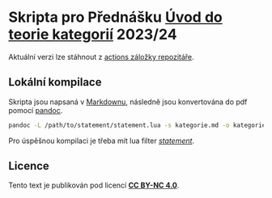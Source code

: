 # Skripta pro Přednášku [Úvod do teorie kategorií](https://wiki.matfyz.cz/NMAG336) 2023/24
Aktuální verzi lze stáhnout z [actions záložky repozitáře](https://github.com/ondrachwiedziuk/Kategorie/actions).

## Lokální kompilace
Skripta jsou napsaná v [Markdownu](https://www.markdownguide.org/), následně jsou konvertována do pdf pomocí [pandoc](https://pandoc.org/).

```bash
pandoc -L /path/to/statement/statement.lua -s kategorie.md -o kategorie.pdf
```

Pro úspěšnou kompilaci je třeba mít lua filter [*statement*](https://github.com/dialoa/statement).

## Licence
Tento text je publikován pod licencí [**CC BY-NC 4.0**](https://creativecommons.org/licenses/by-nc/4.0/).

